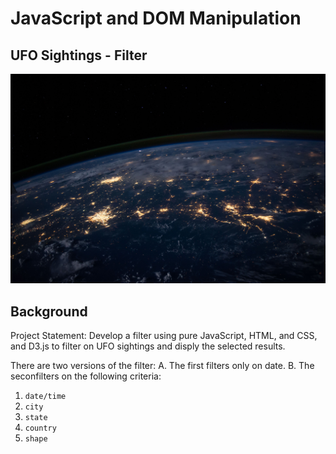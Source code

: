# JavaScript and DOM Manipulation

## UFO Sightings - Filter

![The truth is out there!](UFO-level-1/nasa.jpg)

## Background

Project Statement: Develop a filter using pure JavaScript, HTML, and CSS, and D3.js to filter on UFO sightings and disply the selected results.

There are two versions of the filter:
A. The first filters only on date.
B. The seconfilters on the following criteria:
  1. `date/time`
  2.  `city`
  3. `state`
  4. `country`
  5. `shape`
